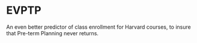 # EVPTP
An even better predictor of class enrollment for Harvard courses, to insure that Pre-term Planning never returns.
